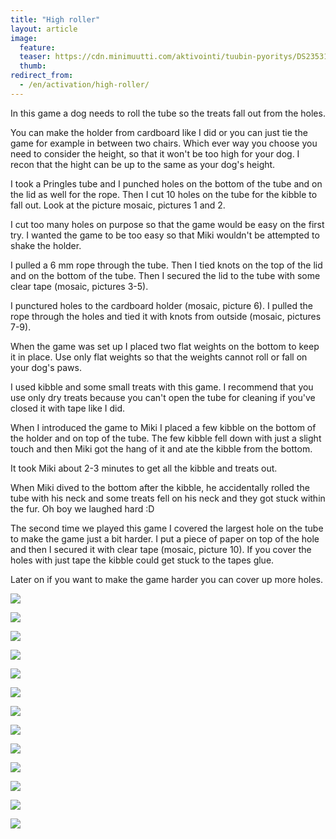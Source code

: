 ```yaml
---
title: "High roller"
layout: article
image:
  feature:
  teaser: https://cdn.minimuutti.com/aktivointi/tuubin-pyoritys/DS23531-245px.jpg
  thumb:
redirect_from:
  - /en/activation/high-roller/
---
```


In this game a dog needs to roll the tube so the treats fall out from the holes.

You can make the holder from cardboard like I did or you can just tie the game for example in between two chairs.
Which ever way you choose you need to consider the height, so that it won't be too high for your dog. I recon that the hight can be up to the same as your dog's height.

I took a Pringles tube and I punched holes on the bottom of the tube and on the lid as well for the rope. Then I cut 10 holes on the tube for the kibble to fall out. Look at the picture mosaic, pictures 1 and 2.

I cut too many holes on purpose so that the game would be easy on the first try. I wanted the game to be too easy so that Miki wouldn't be attempted to shake the holder.

I pulled a 6 mm rope through the tube. Then I tied knots on the top of the lid and on the bottom of the tube. Then I secured the lid to the tube with some clear tape (mosaic, pictures 3-5).

I punctured holes to the cardboard holder (mosaic, picture 6). I pulled the rope through the holes and tied it with knots from outside (mosaic, pictures 7-9).

When the game was set up I placed two flat weights on the bottom to keep it in place. Use only flat weights so that the weights cannot roll or fall on your dog's paws.

I used kibble and some small treats with this game. I recommend that you use only dry treats because you can't open the tube for cleaning if you've closed it with tape like I did.

When I introduced the game to Miki I placed a few kibble on the bottom of the holder and on top of the tube. The few kibble fell down with just a slight touch and then Miki got the hang of it and ate the kibble from the bottom.

It took Miki about 2-3 minutes to get all the kibble and treats out.

When Miki dived to the bottom after the kibble, he accidentally rolled the tube with his neck and some treats fell on his neck and they got stuck within the fur. Oh boy we laughed hard :D

The second time we played this game I covered the largest hole on the tube to make the game just a bit harder. I put a piece of paper on top of the hole and then I secured it with clear tape (mosaic, picture 10). If you cover the holes with just tape the kibble could get stuck to the tapes glue.

Later on if you want to make the game harder you can cover up more holes.

![](https://cdn.minimuutti.com/aktivointi/tuubin-pyoritys/DS23426-800px.jpg)

![](https://cdn.minimuutti.com/aktivointi/tuubin-pyoritys/DS23476-800px.jpg)

![](https://cdn.minimuutti.com/aktivointi/tuubin-pyoritys/DS23447-800px.jpg)

![](https://cdn.minimuutti.com/aktivointi/tuubin-pyoritys/DS23474-800px.jpg)

![](https://cdn.minimuutti.com/aktivointi/tuubin-pyoritys/DS23525-800px.jpg)

![](https://cdn.minimuutti.com/aktivointi/tuubin-pyoritys/DS23522-800px.jpg)

![](https://cdn.minimuutti.com/aktivointi/tuubin-pyoritys/DS23506-800px.jpg)

![](https://cdn.minimuutti.com/aktivointi/tuubin-pyoritys/DS24052-800px.jpg)

![](https://cdn.minimuutti.com/aktivointi/tuubin-pyoritys/DS24086-800px.jpg)

![](https://cdn.minimuutti.com/aktivointi/tuubin-pyoritys/DS24082-800px.jpg)

![](https://cdn.minimuutti.com/aktivointi/tuubin-pyoritys/DS24121-800px.jpg)

![](https://cdn.minimuutti.com/aktivointi/tuubin-pyoritys/DS24036-800px.jpg)

![](https://cdn.minimuutti.com/aktivointi/tuubin-pyoritys/xx-kollaasi-800px.jpg)
